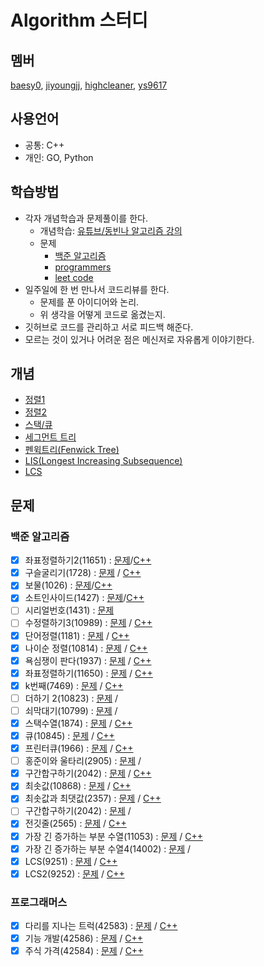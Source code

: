 # Algorithm 스터디
## 멤버
[baesy0](https://github.com/studyalgo/Seoyoung), [jiyoungjj](https://github.com/studyalgo/jiyoungjj), [highcleaner](https://github.com/studyalgo/highcleaner), [ys9617](https://github.com/studyalgo/ys9617)
## 사용언어
- 공통: C++
- 개인: GO, Python
## 학습방법
- 각자 개념학습과 문제풀이를 한다.
  - 개념학습: [유튜브/동빈나 알고리즘 강의](https://www.youtube.com/watch?v=qQ5iLNjpxSk&list=PLRx0vPvlEmdDHxCvAQS1_6XV4deOwfVrz)
  - 문제
    - [백준 알고리즘](https://www.acmicpc.net)
    - [programmers](https://programmers.co.kr)
    - [leet code](https://leetcode.com)
- 일주일에 한 번 만나서 코드리뷰를 한다.
  - 문제를 푼 아이디어와 논리.
  - 위 생각을 어떻게 코드로 옮겼는지.
- 깃허브로 코드를 관리하고 서로 피드백 해준다.
- 모르는 것이 있거나 어려운 점은 메신저로 자유롭게 이야기한다.

## 개념
- [정렬1](./docs/sorting/Sorting.md)
- [정렬2](./docs/sorting/cppSTL.md)
- [스택/큐](./docs/stack_queue/stackNqueue.md)
- [세그먼트 트리](https://www.acmicpc.net/blog/view/9)
- [펜윅트리(Fenwick Tree)](https://www.acmicpc.net/blog/view/21)
- [LIS(Longest Increasing Subsequence)](https://dyngina.tistory.com/16)
- [LCS](https://twinw.tistory.com/126)

## 문제
### 백준 알고리즘

- [x] 좌표정렬하기2(11651) : [문제](https://www.acmicpc.net/problem/11651)/[C++](./docs/sorting/sortingCoord.cpp)
- [x] 구슬굴리기(1728) : [문제](https://www.acmicpc.net/problem/1728) / [C++](./docs/sorting/rollingMarble.cpp)
- [x] 보물(1026) : [문제](https://www.acmicpc.net/problem/1026)/[C++](./docs/sorting/treasure.cpp)
- [x] 소트인사이드(1427) : [문제](https://www.acmicpc.net/problem/1427)/[C++](./docs/sorting/sortInside.cpp)
- [ ] 시리얼번호(1431) : [문제](https://www.acmicpc.net/problem/1431)
- [ ] 수정렬하기3(10989) : [문제](https://www.acmicpc.net/problem/10989) / [C++]()
- [x] 단어정렬(1181) : [문제](https://www.acmicpc.net/problem/1181) / [C++](./docs/sorting/sortingWords.cpp)
- [x] 나이순 정렬(10814) : [문제](https://www.acmicpc.net/problem/10814) / [C++](./docs/sorting/ageOrderedSorting.cpp)
- [x] 욕심쟁이 판다(1937) : [문제](https://www.acmicpc.net/problem/1937) / [C++](./docs/sorting/greedyPanda.cpp)
- [x] 좌표정렬하기(11650) : [문제](https://www.acmicpc.net/problem/11650) / [C++](./docs/sorting/sortingCoord.cpp)
- [x] k번째(7469) : [문제](https://www.acmicpc.net/problem/7469) / [C++](./docs/sorting/kNum.cpp)
- [ ] 더하기 2(10823) : [문제](https://www.acmicpc.net/problem/10823) /
- [ ] 쇠막대기(10799) : [문제](https://www.acmicpc.net/problem/10799) /
- [x] 스택수열(1874) : [문제](https://www.acmicpc.net/problem/1874) / [C++](./docs/stack_queue/stackSequence.cpp)
- [x] 큐(10845) : [문제](https://www.acmicpc.net/problem/10845) / [C++](./docs/stack_queue/queue.cpp)
- [x] 프린터큐(1966) : [문제](https://www.acmicpc.net/problem/1966) / [C++](./docs/stack_queue/printerQueue.cpp)
- [ ] 홍준이와 울타리(2905) : [문제](https://www.acmicpc.net/problem/2905) /
- [x] 구간합구하기(2042) : [문제](https://www.acmicpc.net/problem/2042) / [C++](./docs/segmentTree/sectionSum.cpp)
- [x] 최솟값(10868) : [문제](https://www.acmicpc.net/problem/10868) / [C++](./docs/segmentTree/minimumValue.cpp)
- [x] 최솟값과 최댓값(2357) : [문제](https://www.acmicpc.net/problem/2357) / [C++](./docs/segmentTree/minmaxValue.cpp)
- [ ] 구간합구하기(2042) : [문제](https://www.acmicpc.net/problem/2042) /
- [x] 전깃줄(2565) : [문제](https://www.acmicpc.net/problem/2565) / [C++](./docs/LIS/electricWire.cpp)
- [x] 가장 긴 증가하는 부분 수열(11053) : [문제](https://www.acmicpc.net/problem/11053) / [C++](./docs/LIS/lis1.cpp)
- [x] 가장 긴 증가하는 부분 수열4(14002) : [문제](https://www.acmicpc.net/problem/14002) /
- [x] LCS(9251) : [문제](https://www.acmicpc.net/problem/9251) / [C++](docs/LCS/lcs.cpp)
- [x] LCS2(9252) : [문제](https://www.acmicpc.net/problem/9252) / [C++](docs/LCS/lcs2.cpp)
### 프로그래머스
- [x] 다리를 지나는 트럭(42583) : [문제](https://programmers.co.kr/learn/courses/30/lessons/42583) / [C++](./docs/stack_queue/truckCrossingBridge.cpp)
- [x] 기능 개발(42586) : [문제](https://programmers.co.kr/learn/courses/30/lessons/42586) / [C++](./docs/stack_queue/developingFunction.cpp)
- [x] 주식 가격(42584) : [문제](https://programmers.co.kr/learn/courses/30/lessons/42584) / [C++](./docs/stack_queue/stockoption.cpp)
